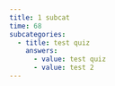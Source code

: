 ```yaml
---
title: 1 subcat
time: 68
subcategories:
  - title: test quiz
    answers:
      - value: test quiz
      - value: test 2
---
```

